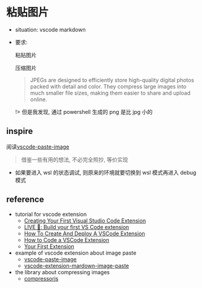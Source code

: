 # 粘贴图片

- situation: vscode markdown

- 要求:

  粘贴图片

  压缩图片

  > JPEGs are designed to efficiently store high-quality digital photos packed with detail and color. They compress large images into much smaller file sizes, making them easier to share and upload online.

  !> 但是我发现, 通过 powershell 生成的 png 是比 jpg 小的

## inspire

阅读[vscode-paste-image](https://github.com/mushanshitiancai/vscode-paste-image)

> 借鉴一些有用的想法, 不必完全照抄, 等价实现

- 如果要进入 wsl 的状态调试, 则原来的环境就要切换到 wsl 模式再进入 debug 模式

## reference

- tutorial for vscode extension
  - [Creating Your First Visual Studio Code Extension](https://youtu.be/OhfOcqSU62g)
  - [LIVE 🔴: Build your first VS Code extension](https://youtu.be/PGAu06_E_BU)
  - [How To Create And Deploy A VSCode Extension](https://www.youtube.com/watch?v=q5V4T3o3CXE)
  - [How to Code a VSCode Extension](https://www.youtube.com/watch?v=a5DX5pQ9p5M)
  - [Your First Extension](https://code.visualstudio.com/api/get-started/your-first-extension)
- example of vscode extension about image paste
  - [vscode-paste-image](https://github.com/mushanshitiancai/vscode-paste-image)
  - [vscode-extension-mardown-image-paste](https://github.com/njleonzhang/vscode-extension-mardown-image-paste)
- the library about compressing images
  - [compressorjs](https://github.com/fengyuanchen/compressorjs)
